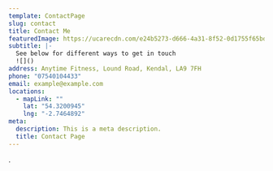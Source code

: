```yaml
---
template: ContactPage
slug: contact
title: Contact Me
featuredImage: https://ucarecdn.com/e24b5273-d666-4a31-8f52-0d1755f65bda/
subtitle: |-
  See below for different ways to get in touch
  ![]()
address: Anytime Fitness, Lound Road, Kendal, LA9 7FH
phone: "07540104433"
email: example@example.com
locations:
  - mapLink: ""
    lat: "54.3200945"
    lng: "-2.7464892"
meta:
  description: This is a meta description.
  title: Contact Page
---
```

.